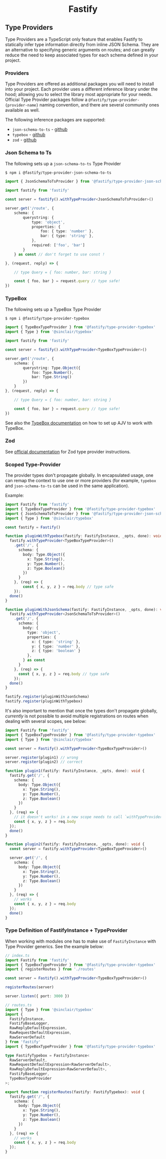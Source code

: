 <h1 align="center">Fastify</h1>

## Type Providers

Type Providers are a TypeScript only feature that enables Fastify to statically
infer type information directly from inline JSON Schema. They are an alternative
to specifying generic arguments on routes; and can greatly reduce the need to
keep associated types for each schema defined in your project.

### Providers

Type Providers are offered as additional packages you will need to install into
your project. Each provider uses a different inference library under the hood;
allowing you to select the library most appropriate for your needs. Official Type
Provider packages follow a `@fastify/type-provider-{provider-name}` naming
convention, and there are several community ones available as well.

The following inference packages are supported:

- `json-schema-to-ts` -
  [github](https://github.com/ThomasAribart/json-schema-to-ts)
- `typebox` - [github](https://github.com/sinclairzx81/typebox)
- `zod` - [github](https://github.com/colinhacks/zod)

### Json Schema to Ts

The following sets up a `json-schema-to-ts` Type Provider

```bash
$ npm i @fastify/type-provider-json-schema-to-ts
```

```typescript
import { JsonSchemaToTsProvider } from '@fastify/type-provider-json-schema-to-ts'

import fastify from 'fastify'

const server = fastify().withTypeProvider<JsonSchemaToTsProvider>()

server.get('/route', {
    schema: {
        querystring: {
            type: 'object',
            properties: {
                foo: { type: 'number' },
                bar: { type: 'string' },
            },
            required: ['foo', 'bar']
        }
    } as const // don't forget to use const !

}, (request, reply) => {

    // type Query = { foo: number, bar: string }

    const { foo, bar } = request.query // type safe!
})
```

### TypeBox

The following sets up a TypeBox Type Provider

```bash
$ npm i @fastify/type-provider-typebox
```

```typescript
import { TypeBoxTypeProvider } from '@fastify/type-provider-typebox'
import { Type } from '@sinclair/typebox'

import fastify from 'fastify'

const server = fastify().withTypeProvider<TypeBoxTypeProvider>()

server.get('/route', {
    schema: {
        querystring: Type.Object({
            foo: Type.Number(),
            bar: Type.String()
        })
    }
}, (request, reply) => {

    // type Query = { foo: number, bar: string }

    const { foo, bar } = request.query // type safe!
})
```

See also the [TypeBox
documentation](https://github.com/sinclairzx81/typebox#validation) on how to set
up AJV to work with TypeBox.

### Zod

See [official documentation](https://github.com/turkerdev/fastify-type-provider-zod)
for Zod type provider instructions.


### Scoped Type-Provider

The provider types don't propagate globally. In encapsulated usage, one can
remap the context to use one or more providers (for example, `typebox` and
`json-schema-to-ts` can be used in the same application).

Example:

```ts
import Fastify from 'fastify'
import { TypeBoxTypeProvider } from '@fastify/type-provider-typebox'
import { JsonSchemaToTsProvider } from '@fastify/type-provider-json-schema-to-ts'
import { Type } from '@sinclair/typebox'

const fastify = Fastify()

function pluginWithTypebox(fastify: FastifyInstance, _opts, done): void {
  fastify.withTypeProvider<TypeBoxTypeProvider>()
    .get('/', {
      schema: {
        body: Type.Object({
          x: Type.String(),
          y: Type.Number(),
          z: Type.Boolean()
        })
      }
    }, (req) => {
        const { x, y, z } = req.body // type safe
    });
  done()
}

function pluginWithJsonSchema(fastify: FastifyInstance, _opts, done): void {
  fastify.withTypeProvider<JsonSchemaToTsProvider>()
    .get('/', {
      schema: {
        body: {
          type: 'object',
          properties: {
            x: { type: 'string' },
            y: { type: 'number' },
            z: { type: 'boolean' }
          },
        } as const
      }
    }, (req) => {
      const { x, y, z } = req.body // type safe
    });
  done()
}

fastify.register(pluginWithJsonSchema)
fastify.register(pluginWithTypebox)
```

It's also important to mention that once the types don't propagate globally,
_currently_ is not possible to avoid multiple registrations on routes when
dealing with several scopes, see below:

```ts
import Fastify from 'fastify'
import { TypeBoxTypeProvider } from '@fastify/type-provider-typebox'
import { Type } from '@sinclair/typebox'

const server = Fastify().withTypeProvider<TypeBoxTypeProvider>()

server.register(plugin1) // wrong
server.register(plugin2) // correct

function plugin1(fastify: FastifyInstance, _opts, done): void {
  fastify.get('/', {
    schema: {
      body: Type.Object({
        x: Type.String(),
        y: Type.Number(),
        z: Type.Boolean()
      })
    }
  }, (req) => {
    // it doesn't works! in a new scope needs to call `withTypeProvider` again
    const { x, y, z } = req.body
  });
  done()
}

function plugin2(fastify: FastifyInstance, _opts, done): void {
  const server = fastify.withTypeProvider<TypeBoxTypeProvider>()

  server.get('/', {
    schema: {
      body: Type.Object({
        x: Type.String(),
        y: Type.Number(),
        z: Type.Boolean()
      })
    }
  }, (req) => {
    // works
    const { x, y, z } = req.body
  });
  done()
}
```

### Type Definition of FastifyInstance + TypeProvider

When working with modules one has to make use of `FastifyInstance` with Type
Provider generics. See the example below:

```ts
// index.ts
import Fastify from 'fastify'
import { TypeBoxTypeProvider } from '@fastify/type-provider-typebox'
import { registerRoutes } from './routes'

const server = Fastify().withTypeProvider<TypeBoxTypeProvider>()

registerRoutes(server)

server.listen({ port: 3000 })
```

```ts
// routes.ts
import { Type } from '@sinclair/typebox'
import {
  FastifyInstance,
  FastifyBaseLogger,
  RawReplyDefaultExpression,
  RawRequestDefaultExpression,
  RawServerDefault
} from 'fastify'
import { TypeBoxTypeProvider } from '@fastify/type-provider-typebox'

type FastifyTypebox = FastifyInstance<
  RawServerDefault,
  RawRequestDefaultExpression<RawServerDefault>,
  RawReplyDefaultExpression<RawServerDefault>,
  FastifyBaseLogger,
  TypeBoxTypeProvider
>;

export function registerRoutes(fastify: FastifyTypebox): void {
  fastify.get('/', {
    schema: {
      body: Type.Object({
        x: Type.String(),
        y: Type.Number(),
        z: Type.Boolean()
      })
    }
  }, (req) => {
    // works
    const { x, y, z } = req.body
  });
}
```
